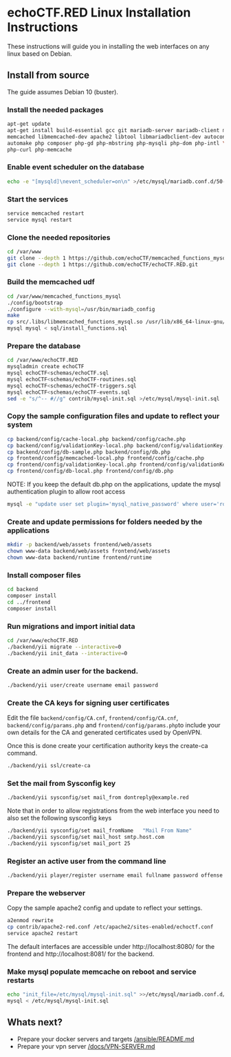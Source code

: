 # echoCTF.RED Linux Installation Instructions

These instructions will guide you in installing the web interfaces on any linux based on Debian.

## Install from source
The guide assumes Debian 10 (buster).

### Install the needed packages
```sh
apt-get update
apt-get install build-essential gcc git mariadb-server mariadb-client mcrypt \
memcached libmemcached-dev apache2 libtool libmariadbclient-dev autoconf \
automake php composer php-gd php-mbstring php-mysqli php-dom php-intl \
php-curl php-memcache
```

### Enable event scheduler on the database
```sh
echo -e "[mysqld]\nevent_scheduler=on\n" >/etc/mysql/mariadb.conf.d/50-mysqld.cnf
```

### Start the services
```sh
service memcached restart
service mysql restart
```

### Clone the needed repositories
```sh
cd /var/www
git clone --depth 1 https://github.com/echoCTF/memcached_functions_mysql.git
git clone --depth 1 https://github.com/echoCTF/echoCTF.RED.git
```

### Build the memcached udf
```sh
cd /var/www/memcached_functions_mysql
./config/bootstrap
./configure --with-mysql=/usr/bin/mariadb_config
make
cp src/.libs/libmemcached_functions_mysql.so /usr/lib/x86_64-linux-gnu/mariadb19/plugin/
mysql mysql < sql/install_functions.sql
```

### Prepare the database
```sh
cd /var/www/echoCTF.RED
mysqladmin create echoCTF
mysql echoCTF<schemas/echoCTF.sql
mysql echoCTF<schemas/echoCTF-routines.sql
mysql echoCTF<schemas/echoCTF-triggers.sql
mysql echoCTF<schemas/echoCTF-events.sql
sed -e "s/^-- #//g" contrib/mysql-init.sql >/etc/mysql/mysql-init.sql
```

### Copy the sample configuration files and update to reflect your system
```sh
cp backend/config/cache-local.php backend/config/cache.php
cp backend/config/validationKey-local.php backend/config/validationKey.php
cp backend/config/db-sample.php backend/config/db.php
cp frontend/config/memcached-local.php frontend/config/cache.php
cp frontend/config/validationKey-local.php frontend/config/validationKey.php
cp frontend/config/db-local.php frontend/config/db.php
```

NOTE: If you keep the default db.php on the applications, update the mysql authentication plugin to allow root access
```sh
mysql -e "update user set plugin='mysql_native_password' where user='root'" mysql
```

### Create and update permissions for folders needed by the applications
```sh
mkdir -p backend/web/assets frontend/web/assets
chown www-data backend/web/assets frontend/web/assets
chown www-data backend/runtime frontend/runtime
```

### Install composer files
```sh
cd backend
composer install
cd ../frontend
composer install
```

### Run migrations and import initial data
```sh
cd /var/www/echoCTF.RED
./backend/yii migrate --interactive=0
./backend/yii init_data --interactive=0
```

### Create an admin user for the backend.
```sh
./backend/yii user/create username email password
```

### Create the CA keys for signing user certificates
Edit the file `backend/config/CA.cnf`, `frontend/config/CA.cnf`,
`backend/config/params.php` and `frontend/config/params.php`to include your own
details for the CA and generated certificates used by OpenVPN.

Once this is done create your certification authority keys the create-ca command.
```sh
./backend/yii ssl/create-ca
```

### Set the mail from Sysconfig key
```sh
./backend/yii sysconfig/set mail_from dontreply@example.red
```

Note that in order to allow registrations from the web interface you need to
also set the following sysconfig keys
```sh
./backend/yii sysconfig/set mail_fromName	"Mail From Name"
./backend/yii sysconfig/set mail_host smtp.host.com
./backend/yii sysconfig/set mail_port 25
```

### Register an active user from the command line
```sh
./backend/yii player/register username email fullname password offense 1
```

### Prepare the webserver

Copy the sample apache2 config and update to reflect your settings.
```sh
a2enmod rewrite
cp contrib/apache2-red.conf /etc/apache2/sites-enabled/echoctf.conf
service apache2 restart
```

The default interfaces are accessible under http://localhost:8080/ for the frontend and http://localhost:8081/ for the backend.

### Make mysql populate memcache on reboot and service restarts
```sh
echo "init_file=/etc/mysql/mysql-init.sql" >>/etc/mysql/mariadb.conf.d/50-mysqld.cnf
mysql < /etc/mysql/mysql-init.sql
```

## Whats next?
* Prepare your docker servers and targets [/ansible/README.md](/ansible/README.md)
* Prepare your vpn server [/docs/VPN-SERVER.md](/docs/VPN-SERVER.md)
